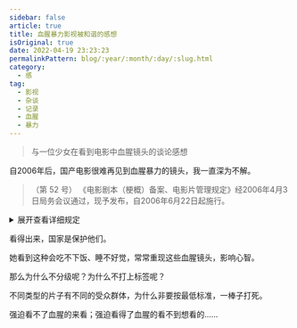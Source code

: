 ```yaml
---
sidebar: false
article: true   
title: 血腥暴力影视被和谐的感想      
isOriginal: true
date: 2022-04-19 23:23:23    
permalinkPattern: blog/:year/:month/:day/:slug.html  
category: 
  - 感     
tag: 
  - 影视 
  - 杂谈 
  - 记录 
  - 血腥 
  - 暴力
---
```


> 与一位少女在看到电影中血腥镜头的谈论感想

自2006年后，国产电影很难再见到血腥暴力的镜头，我一直深为不解。

> （第 52 号） 《电影剧本（梗概）备案、电影片管理规定》经2006年4月3日局务会议通过，现予发布，自2006年6月22日起施行。

<details>
<summary>展开查看详细规定</summary>
<h3>总则</h3>
第一条<br>
为规范和改进电影剧本（梗概）备案和电影片管理制度，提高电影质量，繁荣电影创作，满足广大群众的精神文化需求，推进电影业健康发展，根据《电影管理条例》，制定本规定。<br>
第二条<br>
国家实行电影剧本（梗概）备案和电影片审查制度。未经备案的电影剧本（梗概）不得拍摄，未经审查通过的电影片不得发行、放映、进口、出口。<br>
第三条<br>
本规定适用于在中华人民共和国境内公映的各类故事片、纪录片、科教片、动画片、专题片（含以上各类型的中外合拍片）等的电影剧本（梗概）备案、电影片审查和进口片审查。<br>
第四条<br>
国家广播电影电视总局（以下简称广电总局）负责电影剧本（梗概）备案和电影片审查的管理工作。<br>
广电总局电影审查委员会和电影复审委员会负责电影片的审查。<br>
省级广播影视行政部门（以下简称省级广电部门），经申请可以受广电总局委托，成立电影审查机构，负责本行政区域内持有《摄制电影许可证》的制片单位摄制的部分电影片的审查工作（以下简称属地审查）。<br>
<h3>剧本备案</h3>
第五条<br>
持有《摄制电影许可证》的电影制片单位和在地市级以上工商部门注册登记的各类影视文化单位（以下简称影视文化单位）摄制电影片，应在拍摄前将电影剧本（梗概）送广电总局或相应的实行属地审查的省级广电部门备案。<br>
联合摄制电影片的，应当由其中的一个单位提前办理备案手续。<br>
第六条<br>
办理电影剧本（梗概）备案手续，应当提供下列材料：<br>
（一）拟拍摄影片的备案报告；<br>
（二）不少于一千字的电影剧情梗概一份。凡影片主要人物和情节涉及外交、民族、宗教、军事、公安、司法、历史名人和文化名人等方面内容的（以下简称特殊题材影片），需提供电影文学剧本一式三份，并要征求省级或中央、国家机关相关主管部门的意见；<br>
（三）电影剧本（梗概）版权的协议（授权）书；<br>
（四）影视文化单位申请领取《摄制电影片许可证（单片）》，需向广电总局提供本单位营业执照副本及填报《摄制电影片许可证（单片）》申请书。<br>
第七条<br>
电影剧本（梗概）备案的程序：<br>
（一）制片单位向广电总局或实行属地审查的省级广电部门提出备案；<br>
（二）广电总局或实行属地审查的省级广电部门按照《行政许可法》规定的期限，发给《电影剧本（梗概）备案回执单》（式样附后）。<br>
如在二十个工作日内没有提出意见的，制片单位可按备案的电影剧本（梗概）进行拍摄；<br>
如对备案的电影剧本（梗概）有修改意见或不同意拍摄的，应在二十个工作日内书面通知制片单位；<br>
如电影剧本需另请相关主管部门和专家评审的，需延长二十个工作日，并书面告知制片单位。<br>
第八条<br>
实行属地审查的省级广电部门，应将电影剧本（梗概）备案情况抄报广电总局；广电总局将定期在相关媒体公布电影剧本（梗概）备案情况。<br>
第九条<br>
拍摄重大革命和重大历史题材影片，需报送剧本立项审查，按照广电总局关于重大革命和重大历史题材电影剧本立项及完成片的管理规定办理。<br>
第十条<br>
拍摄重大文献纪录影片，需报送剧本立项审查，按照广电总局关于重大文献纪录影片的管理规定办理。<br>
第十一条<br>
中外合作摄制影片，需报送剧本立项审查，按照广电总局关于中外合作摄制电影片的管理规定办理。<br>
<h3>影片审查</h3>
第十二条<br>
国家提倡创作思想性、艺术性、观赏性统一，贴近实际、贴近生活、贴近群众，有利于保护未成年人健康成长的优秀电影。大力发展先进文化，支持健康有益文化，努力改造落后文化，坚决抵制腐朽文化。<br>
第十三条<br>
电影片禁止载有下列内容：<br>
（一）违反宪法确定的基本原则的；<br>
（二）危害国家统一、主权和领土完整的；<br>
（三）泄露国家秘密，危害国家安全，损害国家荣誉和利益的；<br>
（四）煽动民族仇恨、民族歧视，破坏民族团结，侵害民族风俗、习惯的；<br>
（五）违背国家宗教政策，宣扬邪教、迷信的；<br>
（六）扰乱社会秩序，破坏社会稳定的；<br>
（七）宣扬淫秽、赌博、暴力、教唆犯罪的；<br>
（八）侮辱或者诽谤他人，侵害他人合法权益的；<br>
（九）危害社会公德，诋毁民族优秀文化的；<br>
（十）有国家法律、法规禁止的其他内容的。<br>
第十四条<br>
电影片有下列情形，应删剪修改：<br>
（一）曲解中华文明和中国历史，严重违背历史史实；曲解他国历史，不尊重他国文明和风俗习惯；贬损革命领袖、英雄人物、重要历史人物形象；篡改中外名著及名著中重要人物形象的；<br>
（二）恶意贬损人民军队、武装警察、公安和司法形象的；<br>
（三）夹杂淫秽色情和庸俗低级内容，展现淫乱、强奸、卖淫、嫖娼、性行为、性变态等情节及男女性器官等其他隐秘部位；夹杂肮脏低俗的台词、歌曲、背景音乐及声音效果等；<br>
（四）夹杂凶杀、暴力、恐怖内容，颠倒真假、善恶、美丑的价值取向，混淆正义与非正义的基本性质；刻意表现违法犯罪嚣张气焰，具体展示犯罪行为细节，暴露特殊侦查手段；有强烈刺激性的凶杀、血腥、暴力、吸毒、赌博等情节；有虐待俘虏、刑讯逼供罪犯或犯罪嫌疑人等情节；有过度惊吓恐怖的画面、台词、背景音乐及声音效果；<br>
（五）宣扬消极、颓废的人生观、世界观和价值观，刻意渲染、夸大民族愚昧落后或社会阴暗面的；<br>
（六）鼓吹宗教极端主义，挑起各宗教、教派之间，信教与不信教群众之间的矛盾和冲突，伤害群众感情的；<br>
（七）宣扬破坏生态环境，虐待动物，捕杀、食用国家保护类动物的；<br>
（八）过分表现酗酒、吸烟及其他陋习的；<br>
（九）违背相关法律、法规精神的。<br>
第十五条<br>
电影片的署名、字幕等语言文字，应按《中华人民共和国著作权法》、《中华人民共和国国家通用语言文字法》等有关规定执行。<br>
第十六条<br>
电影片技术质量按照国家有关电影技术标准审查。<br>
第十七条<br>
摄制完成的电影片应当报相应的电影审查机构审查。送审电影片应当提供下列材料：<br>
（一）混录双片<br>
1.混录双片一套（如用贝塔录像带代替混录双片送审，需另报广电总局批准），数字电影送高清数字节目带一套；<br>
2.国产电影片送审报告单一式四份；<br>
3.影片主创人员名单；<br>
4.影片英文译名报告（一般提前申报）；<br>
5.原著改编意见书；<br>
6.联合摄制合同书；<br>
7.完成台本一套；<br>
8.《电影剧本（梗概）备案回执单》。<br>
（二）标准拷贝<br>
1.标准拷贝两套（广电总局和中国电影资料馆各一套）；<br>
2.影片1/2录像带三套（中外合拍片四套）、贝塔录像带、贝塔宣传带、终混八轨带各一套；<br>
3.送审标准拷贝技术鉴定书；<br>
4.被定为民族语译制影片的音乐效果素材；<br>
5.完成台本三套（民族语译制影片为四套）；<br>
6.相关剧照。<br>
数字电影的技术审查标准及需提交的材料，按照广电总局有关规定执行。<br>
第十八条<br>
电影片的审查程序：<br>
（一）制片单位应向广电总局电影审查委员会提出审查申请；<br>
（二）广电总局电影审查委员会自收到混录双片及相关材料之日起二十个工作日内作出审查决定。审查合格的，发给《影片审查决定书》和《电影片公映许可证》片头。审查不合格或需要修改的，应在《影片审查决定书》中作出说明，并通知制片单位；<br>
（三）广电总局电影审查委员会自收到标准拷贝（数字节目带）及相关材料之日起十个工作日内作出审查决定。审查合格的，发给《电影片公映许可证》；审查不合格或需要修改的，应通知制片单位；<br>
（四）影片审查不合格需经修改后再次送审的，审查期限重新计算；<br>
（五）制片单位对电影片审查决定不服的，可以自收到《影片审查决定书》之日起三十个工作日内向广电总局电影复审委员会提出复审申请。广电总局电影复审委员会应在二十个工作日内作出复审决定。复审合格的，发给《电影片公映许可证》；不合格的，书面通知制片单位；<br>
（六）实行属地审查的省级广电部门，应依照本规定进行电影片审查，审查合格的，颁发《影片审查决定书》和《送审标准拷贝技术鉴定书》；审查不合格或需要修改的，按本规定第十八条（二）、（三）、（四）款项中相关规定办理。<br>
制片单位持《影片审查决定书》、《送审标准拷贝技术鉴定书》及本规定第十七条规定的相关材料，到广电总局领取《电影片公映许可证》。<br>
第十九条<br>
实行属地审查的省级广电部门认为必要时，可以将送审影片提交广电总局电影审查委员会审查。<br>
制片单位对省级广电部门的审查决定有异议的，可以向广电总局电影审查委员会申请重审。<br>
第二十条<br>
联合摄制的电影片，由办理备案手续的制片单位按照本规定送相应的电影审查机构审查。<br>
第二十一条<br>
重大革命和重大历史题材影片、重大文献纪录影片、特殊题材影片、中外合作摄制影片，由省级广电部门初审同意后，报广电总局电影审查机构审查。<br>
第二十二条<br>
中央和国家机关所属的电影制片单位和所有持有《摄制电影片许可证（单片）》的单位摄制的影片，直接报广电总局电影审查委员会审查。<br>
第二十三条<br>
进口电影片的审查，按照《电影管理条例》第四章关于电影进口和本规定第三章关于电影片审查的相关条款办理。<br>
<h3>附则</h3>
第二十四条<br>
对违反本规定的行为，依据《电影管理条例》和其他有关法律、法规进行处理。<br>
第二十五条<br>
本规定自2006年6月22日起施行。1997年1月16日广播电影电视部发布的《电影审查规定》（广播电影电视部令第22号）、2004年7月6日广电总局发布的《电影剧本（梗概）立项、电影片审查暂行规定》（广电总局令第30号）同时废止。<br>
</details>

看得出来，国家是保护他们。

她看到这种会吃不下饭、睡不好觉，常常重现这些血腥镜头，影响心智。

那么为什么不分级呢？为什么不打上标签呢？

不同类型的片子有不同的受众群体，为什么非要按最低标准，一棒子打死。

强迫看不了血腥的来看；强迫看得了血腥的看不到想看的……
